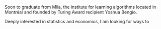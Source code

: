 Soon to graduate from Mila, the institute for learning algorithms located in Montréal and founded by Turing Award recipient Yoshua Bengio.

Deeply interested in statistics and economics, I am looking for ways to
